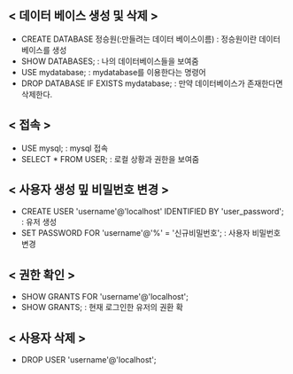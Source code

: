 ## < 데이터 베이스 생성 및 삭제 >
- CREATE DATABASE 정승원(:만들려는 데이터 베이스이름) : 정승원이란 데이터베이스를 생성
- SHOW DATABASES; : 나의 데이터베이스들을 보여줌
- USE mydatabase; : mydatabase를 이용한다는 명령어
- DROP DATABASE IF EXISTS mydatabase; : 만약 데이터베이스가 존재한다면 삭제한다.

## < 접속 >
- USE mysql; : mysql 접속
- SELECT * FROM USER; : 로컬 상황과 권한을 보여줌

## < 사용자 생성 밒 비밀번호 변경 >
- CREATE USER 'username'@'localhost' IDENTIFIED BY 'user_password'; : 유저 생성
- SET PASSWORD FOR 'username'@'%' = '신규비밀번호'; : 사용자 비밀번호 변경

## < 권한 확인 >
- SHOW GRANTS FOR 'username'@'localhost';
- SHOW GRANTS; : 현재 로그인한 유저의 권환 확

## < 사용자 삭제 >
- DROP USER 'username'@'localhost';